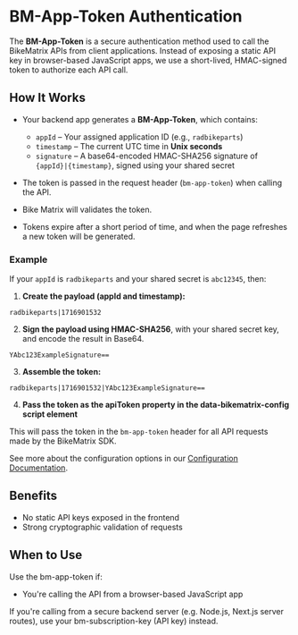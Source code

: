 # BM-App-Token Authentication

The **BM-App-Token** is a secure authentication method used to call the BikeMatrix APIs from client applications. Instead of exposing a static API key in browser-based JavaScript apps, we use a short-lived, HMAC-signed token to authorize each API call.

## How It Works
- Your backend app generates a **BM-App-Token**, which contains:
  - `appId` – Your assigned application ID (e.g., `radbikeparts`)
  - `timestamp` – The current UTC time in **Unix seconds**
  - `signature` – A base64-encoded HMAC-SHA256 signature of `{appId}|{timestamp}`, signed using your shared secret

- The token is passed in the request header (`bm-app-token`) when calling the API.
- Bike Matrix will validates the token.
- Tokens expire after a short period of time, and when the page refreshes a new token will be generated.

### Example

If your `appId` is `radbikeparts` and your shared secret is `abc12345`, then:

1. **Create the payload (appId and timestamp):**

```plaintext
radbikeparts|1716901532
```

2. **Sign the payload using HMAC-SHA256**, with your shared secret key, and encode the result in Base64.

```plaintext
YAbc123ExampleSignature==
```

3. **Assemble the token:**

```plaintext
radbikeparts|1716901532|YAbc123ExampleSignature==
```

4. **Pass the token as the apiToken property in the data-bikematrix-config script element**

This will pass the token in the `bm-app-token` header for all API requests made by the BikeMatrix SDK.

See more about the configuration options in our [Configuration Documentation](configuration.md).


## Benefits
- No static API keys exposed in the frontend
- Strong cryptographic validation of requests

## When to Use
Use the bm-app-token if:
- You're calling the API from a browser-based JavaScript app

If you're calling from a secure backend server (e.g. Node.js, Next.js server routes), use your bm-subscription-key (API key) instead.